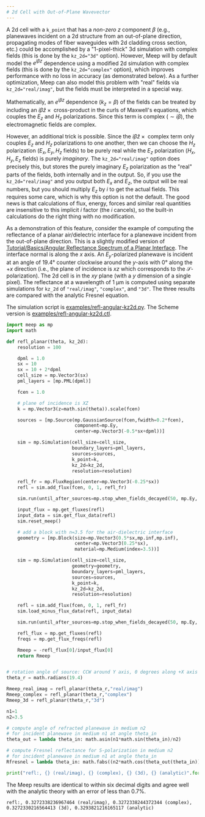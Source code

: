 ```yaml
---
# 2d Cell with Out-of-Plane Wavevector
---
```


A 2d cell with a `k_point` that has a *non-zero* $z$ component $\beta$ (e.g., planewaves incident on a 2d structure from an out-of-plane direction, propagating modes of fiber waveguides with 2d cladding cross section, etc.) could be accomplished by a "1-pixel-thick" 3d simulation with complex fields (this is done by the `kz_2d="3d"` option). However, Meep will by default model the $e^{i \beta z}$ dependence using a modified 2d simulation with complex fields (this is done by the `kz_2d="complex"` option), which improves performance with no loss in accuracy (as demonstrated below). As a further optimization, Meep can also model this problem with "real" fields via `kz_2d="real/imag"`, but the fields must be interpreted in a special way.

Mathematically, an $e^{i \beta z}$ dependence ($k_z = \beta$) of the fields can be treated by including an $i\beta\hat{z} \times {}$ cross-product in the curls of Maxwell's equations, which couples the $E_z$ and $H_z$ polarizations.   Since this term is complex ($\sim i \beta$), the electromagnetic fields are complex.

However, an additional trick is possible.  Since the $i\beta\hat{z} \times {}$ complex term only couples $E_z$ and $H_z$ polarizations to one another, then we can choose the $H_z$ polarization ($E_x, E_y, H_z$ fields) to be purely real while the $E_z$ polarization ($H_x, H_y, E_z$ fields) is purely *imaginary*.   The `kz_2d="real/imag"` option does precisely this, but stores the purely imaginary $E_z$ polarization as the "real" parts of the fields, both internally and in the output.  So, if you use the `kz_2d="real/imag"` and you output both $E_x$ and $E_z$, the output will be real numbers, but you should multiply $E_z$ by $i$ to get the actual fields.    This requires some care, which is why this option is not the default.  The good news is that calculations of flux, energy, forces and similar real quantities are insensitive to this implicit $i$ factor (the $i$ cancels), so the built-in calculations do the right thing with no modification.

As a demonstration of this feature, consider the example of computing the reflectance of a planar air/dielectric interface for a planewave incident from the out-of-plane direction. This is a slightly modified version of [Tutorial/Basics/Angular Reflectance Spectrum of a Planar Interface](Python_Tutorials/Basics.md#angular-reflectance-spectrum-of-a-planar-interface). The interface normal is along the $x$ axis. An $E_y$-polarized planewave is incident at an angle of 19.4° counter clockwise around the $y$-axis with 0° along the $+x$ direction (i.e., the plane of incidence is $xz$ which corresponds to the $\mathcal{S}$-polarization). The 2d cell is in the $xy$ plane (with a $y$ dimension of a single pixel). The reflectance at a wavelength of 1 μm is computed using separate simulations for `kz_2d` of `"real/imag"`, `"complex"`, and `"3d"`. The three results are compared with the analytic Fresnel equation.

The simulation script is [examples/refl-angular-kz2d.py](https://github.com/NanoComp/meep/blob/master/python/examples/refl-angular-kz2d.py). The Scheme version is [examples/refl-angular-kz2d.ctl](https://github.com/NanoComp/meep/blob/master/scheme/examples/refl-angular-kz2d.ctl).

```py
import meep as mp
import math

def refl_planar(theta, kz_2d):
    resolution = 100

    dpml = 1.0
    sx = 10
    sx = 10 + 2*dpml
    cell_size = mp.Vector3(sx)
    pml_layers = [mp.PML(dpml)]

    fcen = 1.0

    # plane of incidence is XZ
    k = mp.Vector3(z=math.sin(theta)).scale(fcen)

    sources = [mp.Source(mp.GaussianSource(fcen,fwidth=0.2*fcen),
                         component=mp.Ey,
                         center=mp.Vector3(-0.5*sx+dpml))]

    sim = mp.Simulation(cell_size=cell_size,
                        boundary_layers=pml_layers,
                        sources=sources,
                        k_point=k,
                        kz_2d=kz_2d,
                        resolution=resolution)

    refl_fr = mp.FluxRegion(center=mp.Vector3(-0.25*sx))
    refl = sim.add_flux(fcen, 0, 1, refl_fr)

    sim.run(until_after_sources=mp.stop_when_fields_decayed(50, mp.Ey, mp.Vector3(-0.5*sx+dpml), 1e-9))

    input_flux = mp.get_fluxes(refl)
    input_data = sim.get_flux_data(refl)
    sim.reset_meep()

    # add a block with n=3.5 for the air-dielectric interface
    geometry = [mp.Block(size=mp.Vector3(0.5*sx,mp.inf,mp.inf),
                         center=mp.Vector3(0.25*sx),
                         material=mp.Medium(index=3.5))]

    sim = mp.Simulation(cell_size=cell_size,
                        geometry=geometry,
                        boundary_layers=pml_layers,
                        sources=sources,
                        k_point=k,
                        kz_2d=kz_2d,
                        resolution=resolution)

    refl = sim.add_flux(fcen, 0, 1, refl_fr)
    sim.load_minus_flux_data(refl, input_data)

    sim.run(until_after_sources=mp.stop_when_fields_decayed(50, mp.Ey, mp.Vector3(-0.5*sx+dpml), 1e-9))

    refl_flux = mp.get_fluxes(refl)
    freqs = mp.get_flux_freqs(refl)

    Rmeep = -refl_flux[0]/input_flux[0]
    return Rmeep


# rotation angle of source: CCW around Y axis, 0 degrees along +X axis
theta_r = math.radians(19.4)

Rmeep_real_imag = refl_planar(theta_r,"real/imag")
Rmeep_complex = refl_planar(theta_r,"complex")
Rmeep_3d = refl_planar(theta_r,"3d")

n1=1
n2=3.5

# compute angle of refracted planewave in medium n2
# for incident planewave in medium n1 at angle theta_in
theta_out = lambda theta_in: math.asin(n1*math.sin(theta_in)/n2)

# compute Fresnel reflectance for S-polarization in medium n2
# for incident planewave in medium n1 at angle theta_in
Rfresnel = lambda theta_in: math.fabs((n2*math.cos(theta_out(theta_in))-n1*math.cos(theta_in))/(n2*math.cos(theta_out(theta_in))+n1*math.cos(theta_in)))**2

print("refl:, {} (real/imag), {} (complex), {} (3d), {} (analytic)".format(Rmeep_real_imag,Rmeep_complex,Rmeep_3d,Rfresnel(theta_r)))
```

The Meep results are identical to within six decimal digits and agree well with the analytic theory with an error of less than 0.7%.

```
refl:, 0.3272338236967464 (real/imag), 0.3272338244372344 (complex), 0.3272330216564413 (3d), 0.3293821216165117 (analytic)
```
